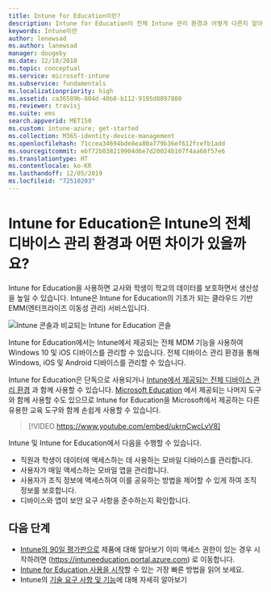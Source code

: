 ```yaml
---
title: Intune for Education이란?
description: Intune for Education이 전체 Intune 관리 환경과 어떻게 다른지 알아봅니다.
keywords: Intune이란
author: lenewsad
ms.author: lanewsad
manager: dougeby
ms.date: 12/18/2018
ms.topic: conceptual
ms.service: microsoft-intune
ms.subservice: fundamentals
ms.localizationpriority: high
ms.assetid: ca36589b-804d-40b8-b112-9195d8897800
ms.reviewer: travisj
ms.suite: ems
search.appverid: MET150
ms.custom: intune-azure; get-started
ms.collection: M365-identity-device-management
ms.openlocfilehash: 71ccea34694bde8ea80a779b36ef612fcefb1add
ms.sourcegitcommit: ebf72b038219904d6e7d20024b107f4aa68f57e6
ms.translationtype: HT
ms.contentlocale: ko-KR
ms.lasthandoff: 12/05/2019
ms.locfileid: "72510203"
---
```

# <a name="how-is-intune-for-education-different-from-the-full-device-management-experience-in-intune"></a>Intune for Education은 Intune의 전체 디바이스 관리 환경과 어떤 차이가 있을까요?

Intune for Education을 사용하면 교사와 학생이 학교의 데이터를 보호하면서 생산성을 높일 수 있습니다. Intune은 Intune for Education의 기초가 되는 클라우드 기반 EMM(엔터프라이즈 이동성 관리) 서비스입니다.

![Intune 콘솔과 비교되는 Intune for Education 콘솔](./media/introduction-intune-education/intune-azure-vs-intuneEDU.png)

Intune for Education에서는 Intune에서 제공되는 전체 MDM 기능을 사용하여 Windows 10 및 iOS 디바이스를 관리할 수 있습니다. 전체 디바이스 관리 환경을 통해 Windows, iOS 및 Android 디바이스를 관리할 수 있습니다.  

Intune for Education은 단독으로 사용되거나 [Intune에서 제공되는 전체 디바이스 관리 환경](what-is-intune.md) 과 함께 사용할 수 있습니다. [Microsoft Education](https://microsoft.com/education) 에서 제공되는 나머지 도구와 함께 사용할 수도 있으므로 Intune for Education을 Microsoft에서 제공하는 다른 유용한 교육 도구와 함께 손쉽게 사용할 수 있습니다.  

> [!VIDEO https://www.youtube.com/embed/ukrnCwcLvV8]

Intune 및 Intune for Education에서 다음을 수행할 수 있습니다.
* 직원과 학생이 데이터에 액세스하는 데 사용하는 모바일 디바이스를 관리합니다.
* 사용자가 매일 액세스하는 모바일 앱을 관리합니다.
* 사용자가 조직 정보에 액세스하여 이를 공유하는 방법을 제어할 수 있게 하여 조직 정보를 보호합니다.
* 디바이스와 앱이 보안 요구 사항을 준수하는지 확인합니다.

## <a name="next-steps"></a>다음 단계
* [Intune의 90일 평가판으로](https://signup.microsoft.com/Signup?OfferId=5eec053c-cc40-4cd5-a06a-ea8d75cf2686&ali=1) 제품에 대해 알아보기 이미 액세스 권한이 있는 경우 시작하려면 (https://intuneeducation.portal.azure.com) 로 이동합니다.
* [Intune for Education 사용을 시작](/intune-education/what-is-express-configuration)할 수 있는 가장 빠른 방법을 읽어 보세요.
* Intune의 [기술 요구 사항 및 기능](/intune/supported-devices-browsers)에 대해 자세히 알아보기
